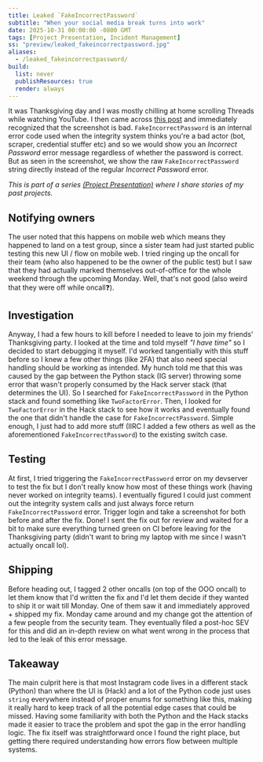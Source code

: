 ```yaml
---
title: Leaked `FakeIncorrectPassword`
subtitle: "When your social media break turns into work"
date: 2025-10-31 00:00:00 -0800 GMT
tags: [Project Presentation, Incident Management]
ss: "preview/leaked_fakeincorrectpassword.jpg"
aliases:
  - /leaked_fakeincorrectpassword/
build:
  list: never
  publishResources: true
  render: always
---
```


It was Thanksgiving day and I was mostly chilling at home scrolling Threads while watching YouTube. I then came across [this post](https://www.threads.com/@justinamphlett/post/DC7O6MHOXaX) and immediately recognized that the screenshot is bad. `FakeIncorrectPassword` is an internal error code used when the integrity system thinks you're a bad actor (bot, scraper, credential stuffer etc) and so we would show you an _Incorrect Password_ error message regardless of whether the password is correct. But as seen in the screenshot, we show the raw `FakeIncorrectPassword` string directly instead of the regular _Incorrect Password_ error.

_This is part of a series [(Project Presentation)](/blog/project-presentation/) where I share stories of my past projects._

## Notifying owners

The user noted that this happens on mobile web which means they happened to land on a test group, since a sister team had just started public testing this new UI / flow on mobile web. I tried ringing up the oncall for their team (who also happened to be the owner of the public test) but I saw that they had actually marked themselves out-of-office for the whole weekend through the upcoming Monday. Well, that's not good (also weird that they were off while oncall❓).

## Investigation

Anyway, I had a few hours to kill before I needed to leave to join my friends' Thanksgiving party. I looked at the time and told myself _"I have time"_ so I decided to start debugging it myself. I'd worked tangentially with this stuff before so I knew a few other things (like 2FA) that also need special handling should be working as intended. My hunch told me that this was caused by the gap between the Python stack (IG server) throwing some error that wasn't properly consumed by the Hack server stack (that determines the UI). So I searched for `FakeIncorrectPassword` in the Python stack and found something like `TwoFactorError`. Then, I looked for `TwoFactorError` in the Hack stack to see how it works and eventually found the one that didn't handle the case for `FakeIncorrectPassword`. Simple enough, I just had to add more stuff (IIRC I added a few others as well as the aforementioned `FakeIncorrectPassword`) to the existing switch case.

## Testing

At first, I tried triggering the `FakeIncorrectPassword` error on my devserver to test the fix but I don't really know how most of these things work (having never worked on integrity teams). I eventually figured I could just comment out the integrity system calls and just always force return `FakeIncorrectPassword` error. Trigger login and take a screenshot for both before and after the fix. Done! I sent the fix out for review and waited for a bit to make sure everything turned green on CI before leaving for the Thanksgiving party (didn't want to bring my laptop with me since I wasn't actually oncall lol).

## Shipping

Before heading out, I tagged 2 other oncalls (on top of the OOO oncall) to let them know that I'd written the fix and I'd let them decide if they wanted to ship it or wait till Monday. One of them saw it and immediately approved + shipped my fix. Monday came around and my change got the attention of a few people from the security team. They eventually filed a post-hoc SEV for this and did an in-depth review on what went wrong in the process that led to the leak of this error message.

## Takeaway

The main culprit here is that most Instagram code lives in a different stack (Python) than where the UI is (Hack) and a lot of the Python code just uses `string` everywhere instead of proper enums for something like this, making it really hard to keep track of all the potential edge cases that could be missed. Having some familiarity with both the Python and the Hack stacks made it easier to trace the problem and spot the gap in the error handling logic. The fix itself was straightforward once I found the right place, but getting there required understanding how errors flow between multiple systems.
